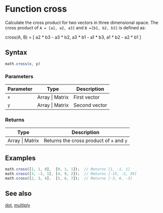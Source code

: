 # Function cross

Calculate the cross product for two vectors in three dimensional space.
The cross product of `A = [a1, a2, a3]` and `B =[b1, b2, b3]` is defined
as:

   cross(A, B) = [
     a2 * b3 - a3 * b2,
     a3 * b1 - a1 * b3,
     a1 * b2 - a2 * b1
   ]


## Syntax

```js
math.cross(x, y)
```

### Parameters

Parameter | Type | Description
--------- | ---- | -----------
`x` | Array &#124; Matrix | First vector
`y` | Array &#124; Matrix | Second vector

### Returns

Type | Description
---- | -----------
Array &#124; Matrix | Returns the cross product of `x` and `y`


## Examples

```js
math.cross([1, 1, 0],  [0, 1, 1]);  // Returns [1, -1, 1]
math.cross([3, -3, 1], [4, 9, 2]);  // Returns [-15, -2, 39]
math.cross([2, 3, 4],  [5, 6, 7]);  // Returns [-3, 6, -3]
```


## See also

[dot](dot.md),
[multiply](multiply.md)


<!-- Note: This file is automatically generated from source code comments. Changes made in this file will be overridden. -->
